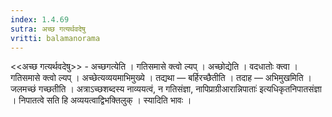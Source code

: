 ```yaml
---
index: 1.4.69
sutra: अच्छ गत्यर्थवदेषु
vritti: balamanorama
---
```


<<अच्छ गत्यर्थवदेषु>> - अच्छगत्येति । गतिसमासे क्त्वो ल्यप् । अच्छोद्येति । वदधातोः क्त्वा । गतिसमासे क्त्वो ल्यप् । अच्छेत्यव्ययमाभिमुख्ये । तद्यथा — बर्हिरच्छैतीति । तदाह — अभिमुखमिति । जलमच्छं गच्छतीति । अत्राऽच्छशब्दस्य नाव्ययत्वं, न गतिसंज्ञा, नापिप्राग्रीआरान्निपाताः॑ इत्यधिकृतनिपातसंज्ञा । निपातत्वे सति हि अव्ययत्वाद्विभक्तिलुक् । स्यादिति भावः । 